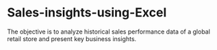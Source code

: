 # Sales-insights-using-Excel
The objective is to analyze historical sales performance data of a global retail store and present key business insights. 
